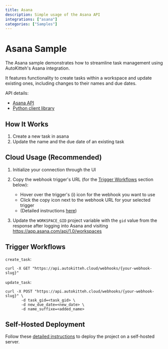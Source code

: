```yaml
---
title: Asana
description: Simple usage of the Asana API
integrations: ["asana"]
categories: ["Samples"]
---
```


# Asana Sample

The Asana sample demonstrates how to streamline task management using AutoKitteh's Asana integration.

It features functionality to create tasks within a workspace and update existing ones,
including changes to their names and due dates.

API details:

- [Asana API](https://developers.asana.com/docs/quick-start)
- [Python client library](https://developers.asana.com/docs/migration-guide-python-v5)

## How It Works

1. Create a new task in asana
2. Update the name and the due date of an existing task

## Cloud Usage (Recommended)

1. Initialize your connection through the UI
2. Copy the webhook trigger's URL (for the [Trigger Workflows](#trigger-workflows) section below):

   - Hover over the trigger's (i) icon for the webhook you want to use
   - Click the copy icon next to the webhook URL for your selected trigger
   - (Detailed instructions
     [here](https://docs.autokitteh.com/get_started/deployment#webhook-urls))

3. Update the `WORKSPACE_GID` project variable with the `gid` value from the response after logging into Asana and visiting https://app.asana.com/api/1.0/workspaces

## Trigger Workflows

`create_task`:

```shell
curl -X GET "https://api.autokitteh.cloud/webhooks/{your-webhook-slug}"
```

`update_task`:

```shell
curl -X POST "https://api.autokitteh.cloud/webhooks/{your-webhook-slug}" \
       -d task_gid=<task_gid> \
       -d new_due_date=<new_date> \
       -d name_suffixe=<added_name>
```

## Self-Hosted Deployment

Follow these [detailed instructions](https://docs.autokitteh.com/get_started/deployment) to deploy the project on a self-hosted server.
